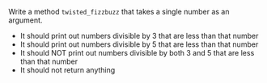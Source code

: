  Write a method `twisted_fizzbuzz` that takes a single number as an argument.

* It should print out numbers divisible by 3 that are less than that number
* It should print out numbers divisible by 5 that are less than that number
* It should NOT print out numbers divisible by both 3 and 5 that are less than that number
* It should not return anything